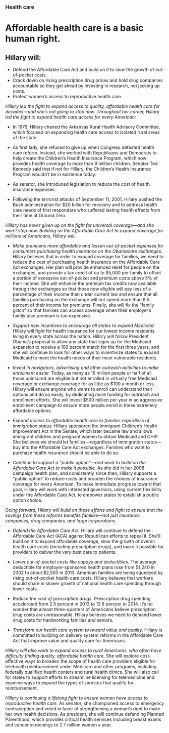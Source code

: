 ### Health care 

# Affordable health care is a basic human right.

## Hillary will:

- Defend the Affordable Care Act and build on it to slow the growth of out-of-pocket costs.
- Crack down on rising prescription drug prices and hold drug companies accountable so they get ahead by investing in research, not jacking up costs.
- Protect women’s access to reproductive health care.

*Hillary led the fight to expand access to quality, affordable health care for decades—and she’s not going to stop now. Throughout her career, Hillary led the fight to expand health care access for every American:*

- In 1979, Hillary chaired the Arkansas Rural Health Advisory Committee, which focused on expanding health care access to isolated rural areas of the state.

- As first lady, she refused to give up when Congress defeated health care reform. Instead, she worked with Republicans and Democrats to help create the Children’s Health Insurance Program, which now provides health coverage to more than 8 million children. Senator Ted Kennedy said that if not for Hillary, the Children’s Health Insurance Program wouldn’t be in existence today.

- As senator, she introduced legislation to reduce the cost of health insurance expenses.

- Following the terrorist attacks of September 11, 2001, Hillary pushed the Bush administration for $20 billion for recovery and to address health care needs of first responders who suffered lasting health effects from their time at Ground Zero.

*Hillary has never given up on the fight for universal coverage—and she won’t stop now. Building on the Affordable Care Act to expand coverage for millions of Americans, Hillary will:*

- *Make premiums more affordable and lessen out-of-pocket expenses for consumers purchasing health insurance on the Obamacare exchanges.* Hillary believes that in order to expand coverage for families, we need to reduce the cost of purchasing health insurance on the Affordable Care Act exchanges. Her plan will provide enhanced relief for people on the exchanges, and provide a tax credit of up to $5,000 per family to offset a portion of excessive out-of-pocket and premium costs above 5% of their income. She will enhance the premium tax credits now available through the exchanges so that those now eligible will pay less of a percentage of their income than under current law and ensure that all families purchasing on the exchange will not spend more than 8.5 percent of their income for premiums. Finally, she will fix the “family glitch” so that families can access coverage when their employer’s family plan premium is too expensive.

- *Support new incentives to encourage all states to expand Medicaid.* Hillary will fight for health insurance for our lowest income residents living in every state across the nation. Hillary will follow President Obama’s proposal to allow any state that signs up for the Medicaid expansion to receive a 100 percent match for the first three years, and she will continue to look for other ways to incentivize states to expand Medicaid to meet the health needs of their most vulnerable residents.

- *Invest in navigators, advertising and other outreach activities to make enrollment easier.* Today, as many as 16 million people or half of all those uninsured are eligible but not enrolled in virtually free Medicaid coverage or exchange coverage for as little as $100 a month or less. Hillary will ensure anyone who wants to enroll can understand their options and do so easily, by dedicating more funding for outreach and enrollment efforts. She will invest $500 million per year in an aggressive enrollment campaign to ensure more people enroll in these extremely affordable options.

- *Expand access to affordable health care to families regardless of immigration status.* Hillary sponsored the Immigrant Children’s Health Improvement Act in the Senate, which later became law and allows immigrant children and pregnant women to obtain Medicaid and CHIP. She believes we should let families—regardless of immigration status—buy into the Affordable Care Act exchanges. Families who want to purchase health insurance should be able to do so.

- *Continue to support a “public option”—and work to build on the Affordable Care Act to make it possible.* As she did in her 2008 campaign health plan, and consistently since then, Hillary supports a “public option” to reduce costs and broaden the choices of insurance coverage for every American. To make immediate progress toward that goal, Hillary will work with interested governors, using current flexibility under the Affordable Care Act, to empower states to establish a public option choice.

*Going forward, Hillary will build on these efforts and fight to ensure that the savings from these reforms benefits families—not just insurance companies, drug companies, and large corporations.*

- *Defend the Affordable Care Act.* Hillary will continue to defend the Affordable Care Act (ACA) against Republican efforts to repeal it. She'll build on it to expand affordable coverage, slow the growth of overall health care costs (including prescription drugs), and make it possible for providers to deliver the very best care to patients.

- *Lower out-of-pocket costs like copays and deductibles.* The average deductible for employer-sponsored health plans rose from $1,240 in 2002 to about $2,500 in 2013. American families are being squeezed by rising out-of-pocket health care costs. Hillary believes that workers should share in slower growth of national health care spending through lower costs.

- *Reduce the cost of prescription drugs.* Prescription drug spending accelerated from 2.5 percent in 2013 to 12.6 percent in 2014. It’s no wonder that almost three-quarters of Americans believe prescription drug costs are unreasonable. Hillary believes we need to demand lower drug costs for hardworking families and seniors.

- *Transform our health care system to reward value and quality.* Hillary is committed to building on delivery system reforms in the Affordable Care Act that improve value and quality care for Americans.

*Hillary will also work to expand access to rural Americans, who often have difficulty finding quality, affordable health care.* She will explore cost-effective ways to broaden the scope of health care providers eligible for telehealth reimbursement under Medicare and other programs, including federally qualified health centers and rural health clinics. She will also call for states to support efforts to streamline licensing for telemedicine and examine ways to expand the types of services that qualify for reimbursement.

*Hillary is continuing a lifelong fight to ensure women have access to reproductive health care.* As senator, she championed access to emergency contraception and voted in favor of strengthening a woman’s right to make her own health decisions. As president, she will continue defending Planned Parenthood, which provides critical health services including breast exams and cancer screenings to 2.7 million women a year.
